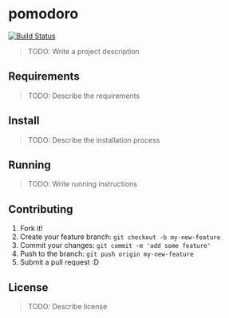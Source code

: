 # pomodoro

[![Build Status](https://travis-ci.org/pensei/pomodoro-web.svg?branch=master)](https://travis-ci.org/pensei/pomodoro-web)

> TODO: Write a project description

## Requirements

> TODO: Describe the requirements

## Install

> TODO: Describe the installation process

## Running

> TODO: Write running instructions

## Contributing

1. Fork it!
2. Create your feature branch: `git checkout -b my-new-feature`
3. Commit your changes: `git commit -m 'add some feature'`
4. Push to the branch: `git push origin my-new-feature`
5. Submit a pull request :D

## License

> TODO: Describe license
